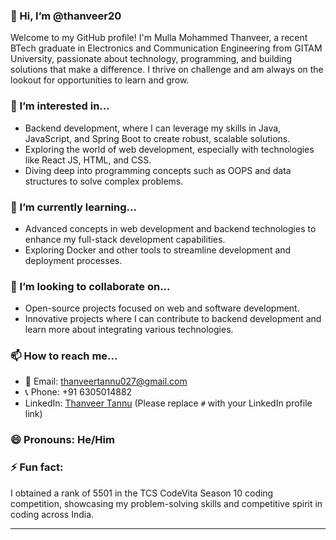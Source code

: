 ### 👋 Hi, I’m @thanveer20

Welcome to my GitHub profile! I'm Mulla Mohammed Thanveer, a recent BTech graduate in Electronics and Communication Engineering from GITAM University, passionate about technology, programming, and building solutions that make a difference. I thrive on challenge and am always on the lookout for opportunities to learn and grow.

### 👀 I’m interested in...

- Backend development, where I can leverage my skills in Java, JavaScript, and Spring Boot to create robust, scalable solutions.
- Exploring the world of web development, especially with technologies like React JS, HTML, and CSS.
- Diving deep into programming concepts such as OOPS and data structures to solve complex problems.

### 🌱 I’m currently learning...

- Advanced concepts in web development and backend technologies to enhance my full-stack development capabilities.
- Exploring Docker and other tools to streamline development and deployment processes.

### 💞️ I’m looking to collaborate on...

- Open-source projects focused on web and software development.
- Innovative projects where I can contribute to backend development and learn more about integrating various technologies.

### 📫 How to reach me...

- 📧 Email: thanveertannu027@gmail.com
- 📞 Phone: +91 6305014882
- LinkedIn: [Thanveer Tannu](#) (Please replace `#` with your LinkedIn profile link)

### 😄 Pronouns: He/Him

### ⚡ Fun fact: 

I obtained a rank of 5501 in the TCS CodeVita Season 10 coding competition, showcasing my problem-solving skills and competitive spirit in coding across India.

---

<!---
thanveer20/thanveer20 is a ✨ special ✨ repository because its `README.md` (this file) appears on your GitHub profile.
You can click the Preview link to take a look at your changes.
--->

